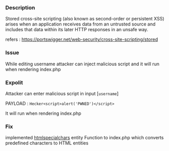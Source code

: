 ### Description

Stored cross-site scripting (also known as second-order or persistent XSS) arises when an application receives data from an untrusted source and includes that data within its later HTTP responses in an unsafe way.

refers : https://portswigger.net/web-security/cross-site-scripting/stored

### Issue

While editing username attacker can inject malicious script and it will run when rendering index.php

### Expolit 

Attacker can enter malicious script in input [``username``] 

PAYLOAD : ``` Hecker<script>alert('PWNED')</script>	```

It will run when rendering index.php

### Fix

implemented [htmlspecialchars](https://github.com/V1dhun/Owasp-Top-10/blob/931c4e239e4bd5561348f719a7a147ef8258c8ce/Cross-Site%20Scripting/Stored%20XSS/Fix_index.php#L9) entity Function to index.php which converts predefined characters to HTML entities
